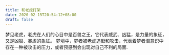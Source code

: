 ```yaml
---
title: 和老虎打架
date: 2020-02-15T20:54:12+08:00
draft: false
---
```


梦见老虎，老虎在人们的心目中是百兽之王，它代表威武、凶猛，是力量的象征，又是凶狠、暴虐的象征。
梦境中，梦者被老虎追赶和攻击，代表着梦者潜意识中存在一种被攻击的压力，或者预感到会出现对自己不利的局面.